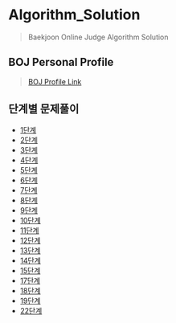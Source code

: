 # Algorithm_Solution
> Baekjoon Online Judge Algorithm Solution

## BOJ Personal Profile
> [BOJ Profile Link](https://www.acmicpc.net/user/jess2)

## 단계별 문제풀이
- [1단계](https://github.com/JESS2/Algorithm_Solution/tree/master/src/level1)
- [2단계](https://github.com/JESS2/Algorithm_Solution/tree/master/src/level2)
- [3단계](https://github.com/JESS2/Algorithm_Solution/tree/master/src/level3)
- [4단계](https://github.com/JESS2/Algorithm_Solution/tree/master/src/level4)
- [5단계](https://github.com/JESS2/Algorithm_Solution/tree/master/src/level5)
- [6단계](https://github.com/JESS2/Algorithm_Solution/tree/master/src/level6)
- [7단계](https://github.com/JESS2/Algorithm_Solution/tree/master/src/level7)
- [8단계](https://github.com/JESS2/Algorithm_Solution/tree/master/src/level8)
- [9단계](https://github.com/JESS2/Algorithm_Solution/tree/master/src/level9)
- [10단계](https://github.com/JESS2/Algorithm_Solution/tree/master/src/level10)
- [11단계](https://github.com/JESS2/Algorithm_Solution/tree/master/src/level11)
- [12단계](https://github.com/JESS2/Algorithm_Solution/tree/master/src/level12)
- [13단계](https://github.com/JESS2/Algorithm_Solution/tree/master/src/level13)
- [14단계](https://github.com/JESS2/Algorithm_Solution/tree/master/src/level14)
- [15단계](https://github.com/JESS2/Algorithm_Solution/tree/master/src/level15)
- [17단계](https://github.com/JESS2/Algorithm_Solution/tree/master/src/level17)
- [18단계](https://github.com/JESS2/Algorithm_Solution/tree/master/src/level18)
- [19단계](https://github.com/JESS2/Algorithm_Solution/tree/master/src/level19)
- [22단계](https://github.com/JESS2/Algorithm_Solution/tree/master/src/level22)
